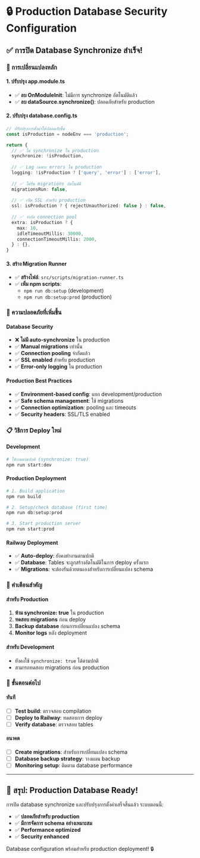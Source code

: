 # 🔒 Production Database Security Configuration

## ✅ การปิด Database Synchronize สำเร็จ!

### 🔧 การเปลี่ยนแปลงหลัก

#### 1. ปรับปรุง app.module.ts
- ✅ **ลบ OnModuleInit**: ไม่มีการ synchronize อัตโนมัติแล้ว
- ✅ **ลบ dataSource.synchronize()**: ปลอดภัยสำหรับ production

#### 2. ปรับปรุง database.config.ts
```typescript
// ปรับปรุงการตั้งค่าให้ปลอดภัยขึ้น
const isProduction = nodeEnv === 'production';

return {
  // ✅ ไม่ synchronize ใน production
  synchronize: !isProduction,
  
  // ✅ Log เฉพาะ errors ใน production
  logging: !isProduction ? ['query', 'error'] : ['error'],
  
  // ✅ ไม่รัน migrations อัตโนมัติ
  migrationsRun: false,
  
  // ✅ เปิด SSL สำหรับ production
  ssl: isProduction ? { rejectUnauthorized: false } : false,
  
  // ✅ จำกัด connection pool
  extra: isProduction ? {
    max: 10,
    idleTimeoutMillis: 30000,
    connectionTimeoutMillis: 2000,
  } : {},
}
```

#### 3. สร้าง Migration Runner
- ✅ **สร้างไฟล์**: `src/scripts/migration-runner.ts`
- ✅ **เพิ่ม npm scripts**: 
  - `npm run db:setup` (development)
  - `npm run db:setup:prod` (production)

### 🔐 ความปลอดภัยที่เพิ่มขึ้น

#### Database Security
- ❌ **ไม่มี auto-synchronize** ใน production
- ✅ **Manual migrations** เท่านั้น
- ✅ **Connection pooling** จำกัดแล้ว
- ✅ **SSL enabled** สำหรับ production
- ✅ **Error-only logging** ใน production

#### Production Best Practices
- ✅ **Environment-based config**: แยก development/production
- ✅ **Safe schema management**: ใช้ migrations
- ✅ **Connection optimization**: pooling และ timeouts
- ✅ **Security headers**: SSL/TLS enabled

### 📋 วิธีการ Deploy ใหม่

#### Development
```bash
# ใช้งานตามปกติ (synchronize: true)
npm run start:dev
```

#### Production Deployment
```bash
# 1. Build application
npm run build

# 2. Setup/check database (first time)
npm run db:setup:prod

# 3. Start production server
npm run start:prod
```

#### Railway Deployment
- ✅ **Auto-deploy**: ยังคงทำงานตามปกติ
- ✅ **Database**: Tables จะถูกสร้างอัตโนมัติในการ deploy ครั้งแรก
- ✅ **Migrations**: จะต้องรันด้วยตนเองสำหรับการเปลี่ยนแปลง schema

### 🚨 คำเตือนสำคัญ

#### สำหรับ Production
1. **ห้าม synchronize: true** ใน production
2. **ทดสอบ migrations** ก่อน deploy
3. **Backup database** ก่อนการเปลี่ยนแปลง schema
4. **Monitor logs** หลัง deployment

#### สำหรับ Development
- ยังคงใช้ `synchronize: true` ได้ตามปกติ
- สามารถทดสอบ migrations ก่อน production

### 🔄 ขั้นตอนต่อไป

#### ทันที
- [ ] **Test build**: ตรวจสอบ compilation
- [ ] **Deploy to Railway**: ทดสอบการ deploy
- [ ] **Verify database**: ตรวจสอบ tables

#### อนาคต
- [ ] **Create migrations**: สำหรับการเปลี่ยนแปลง schema
- [ ] **Database backup strategy**: วางแผน backup
- [ ] **Monitoring setup**: ติดตาม database performance

---

## 🎯 สรุป: Production Database Ready!

การปิด database synchronize และปรับปรุงการตั้งค่าเสร็จสิ้นแล้ว ระบบตอนนี้:

- ✅ **ปลอดภัยสำหรับ production**
- ✅ **มีการจัดการ schema อย่างเหมาะสม**
- ✅ **Performance optimized**
- ✅ **Security enhanced**

Database configuration พร้อมสำหรับ production deployment! 🔒
